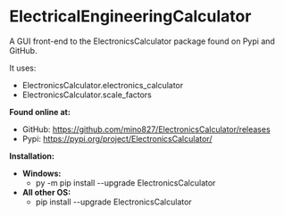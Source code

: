 # ElectricalEngineeringCalculator
 A GUI front-end to the ElectronicsCalculator package found on Pypi and GitHub.

It uses: 
- ElectronicsCalculator.electronics_calculator
- ElectronicsCalculator.scale_factors

**Found online at:**
- GitHub: https://github.com/mino827/ElectronicsCalculator/releases
- Pypi: https://pypi.org/project/ElectronicsCalculator/


**Installation:**
- **Windows:**
    - py -m pip install --upgrade ElectronicsCalculator
- **All other OS:**
    - pip install --upgrade ElectronicsCalculator

